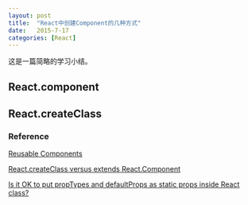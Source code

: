 ```yaml
---
layout: post
title:  "React中创建Component的几种方式"
date:   2015-7-17
categories: [React]
---
```


这是一篇简略的学习小结。

## React.component

## React.createClass

### Reference

[Reusable Components](https://facebook.github.io/react/docs/reusable-components.html)

[React.createClass versus extends React.Component](https://toddmotto.com/react-create-class-versus-component/)

[Is it OK to put propTypes and defaultProps as static props inside React class?](http://stackoverflow.com/questions/36778260/is-it-ok-to-put-proptypes-and-defaultprops-as-static-props-inside-react-class)
